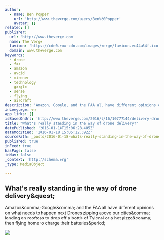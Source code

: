 ```yaml
---
author:
  - name: Ben Popper
    url: 'http://www.theverge.com/users/Ben%20Popper'
    avatar: {}
related: []
publisher:
  url: 'http://www.theverge.com'
  name: The Verge
  favicon: 'https://cdn0.vox-cdn.com/images/verge/favicon.vc44a54f.ico'
  domain: www.theverge.com
keywords:
  - drone
  - faa
  - amazon
  - avoid
  - misener
  - technology
  - google
  - sense
  - flying
  - aircraft
description: 'Amazon, Google, and the FAA all have different opinions on what needs to happen next Drones zipping above our cities, landing on rooftops to drop off a bottle of Tylenol or a hot pizza, then flying home to charge their batteries.'
inLanguage: en
app_links: []
isBasedOnUrl: 'http://www.theverge.com/2016/1/16/10777144/delivery-drones-regulations-safety-faa-autonomous-flight'
title: "What's really standing in the way of drone delivery?"
datePublished: '2016-01-18T15:06:28.405Z'
dateModified: '2016-01-18T15:05:12.592Z'
sourcePath: _posts/2016-01-18-whats-really-standing-in-the-way-of-drone-delivery.md
published: true
inFeed: true
hasPage: false
inNav: false
_context: 'http://schema.org'
_type: MediaObject

---
```

<article style=""><h1>What's really standing in the way of drone delivery&amp;quest;</h1><p>Amazon&amp;comma; Google&amp;comma; and the FAA all have different opinions on what needs to happen next Drones zipping above our cities&amp;comma; landing on rooftops to drop off a bottle of Tylenol or a hot pizza&amp;comma; then flying home to charge their batteries&amp;period;</p><img src="https://cdn0.vox-cdn.com/thumbor/IDUbMpi30lOU-ny1iDPa5GAKmK8=/54x0:1524x827/1600x900/cdn0.vox-cdn.com/uploads/chorus_image/image/48575145/Screen_Shot_2016-01-15_at_8.48.01_PM.0.0.png" /></article>